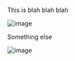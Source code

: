 This is blah blah blah

![image](https://github.com/dorinesinenco/example-vcs-py/assets/4667821/ca15a089-22f2-4ea5-ba13-6ecd3d2ff890)


Something else

![image](https://github.com/dorinesinenco/example-vcs-py/assets/4667821/759c37b0-5737-4940-a804-83a35f475fb0)

